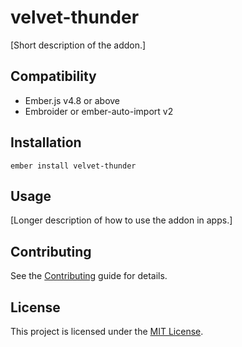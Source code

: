 # velvet-thunder

[Short description of the addon.]

## Compatibility

- Ember.js v4.8 or above
- Embroider or ember-auto-import v2

## Installation

```
ember install velvet-thunder
```

## Usage

[Longer description of how to use the addon in apps.]

## Contributing

See the [Contributing](CONTRIBUTING.md) guide for details.

## License

This project is licensed under the [MIT License](LICENSE.md).
